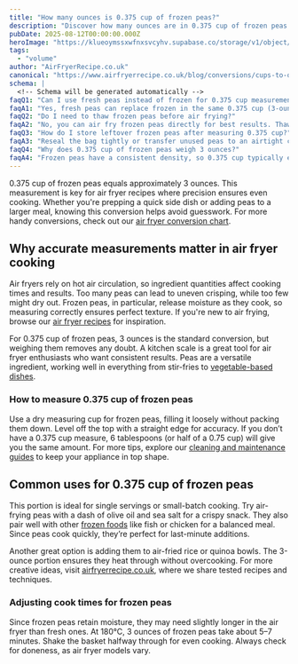 ```yaml
---
title: "How many ounces is 0.375 cup of frozen peas?"
description: "Discover how many ounces are in 0.375 cup of frozen peas for perfect air fryer meals. Get accurate conversions and cooking tips here!"
pubDate: 2025-08-12T00:00:00.000Z
heroImage: "https://klueoymssxwfnxsvcyhv.supabase.co/storage/v1/object/public/Shmucket/how-many-ounces-is-0-375-cup-frozen-peas.webp"
tags:
  - "volume"
author: "AirFryerRecipe.co.uk"
canonical: "https://www.airfryerrecipe.co.uk/blog/conversions/cups-to-ounces/how-many-ounces-is-0-375-cup-frozen-peas"
schema: |
  <!-- Schema will be generated automatically -->
faqQ1: "Can I use fresh peas instead of frozen for 0.375 cup measurements?"
faqA1: "Yes, fresh peas can replace frozen in the same 0.375 cup (3-ounce) measure. However, fresh peas cook faster, so reduce air fryer time by 1–2 minutes. They also won’t release as much moisture, so a light oil spray helps with crisping."
faqQ2: "Do I need to thaw frozen peas before air frying?"
faqA2: "No, you can air fry frozen peas directly for best results. Thawing can make them mushy. The air fryer’s rapid heat will cook them evenly, and the slight crispiness adds great texture. Just adjust cook times as needed."
faqQ3: "How do I store leftover frozen peas after measuring 0.375 cup?"
faqA3: "Reseal the bag tightly or transfer unused peas to an airtight container. Return them to the freezer immediately to prevent freezer burn. Label with the date to track freshness—peas keep well for up to 6 months."
faqQ4: "Why does 0.375 cup of frozen peas weigh 3 ounces?"
faqA4: "Frozen peas have a consistent density, so 0.375 cup typically equals 3 ounces. This standard applies to most brands, but slight variations can occur. For absolute precision, use a kitchen scale, especially for baking or meal prepping."
---
```

<p>0.375 cup of frozen peas equals approximately 3 ounces. This measurement is key for air fryer recipes where precision ensures even cooking. Whether you're prepping a quick side dish or adding peas to a larger meal, knowing this conversion helps avoid guesswork. For more handy conversions, check out our <a href=https://www.airfryerrecipe.co.uk/air-fryer-conversion-chart>air fryer conversion chart</a>.</p>  

<h2>Why accurate measurements matter in air fryer cooking</h2>  
<p>Air fryers rely on hot air circulation, so ingredient quantities affect cooking times and results. Too many peas can lead to uneven crisping, while too few might dry out. Frozen peas, in particular, release moisture as they cook, so measuring correctly ensures perfect texture. If you're new to air frying, browse our <a href=https://www.airfryerrecipe.co.uk/recipes>air fryer recipes</a> for inspiration.</p>  

<p>For 0.375 cup of frozen peas, 3 ounces is the standard conversion, but weighing them removes any doubt. A kitchen scale is a great tool for air fryer enthusiasts who want consistent results. Peas are a versatile ingredient, working well in everything from stir-fries to <a href=https://www.airfryerrecipe.co.uk/recipe-category/vegetables>vegetable-based dishes</a>.</p>  

<h3>How to measure 0.375 cup of frozen peas</h3>  
<p>Use a dry measuring cup for frozen peas, filling it loosely without packing them down. Level off the top with a straight edge for accuracy. If you don’t have a 0.375 cup measure, 6 tablespoons (or half of a 0.75 cup) will give you the same amount. For more tips, explore our <a href=https://www.airfryerrecipe.co.uk/air-fryer-cleaner>cleaning and maintenance guides</a> to keep your appliance in top shape.</p>  

<h2>Common uses for 0.375 cup of frozen peas</h2>  
<p>This portion is ideal for single servings or small-batch cooking. Try air-frying peas with a dash of olive oil and sea salt for a crispy snack. They also pair well with other <a href=https://www.airfryerrecipe.co.uk/recipe-category/frozen-foods>frozen foods</a> like fish or chicken for a balanced meal. Since peas cook quickly, they’re perfect for last-minute additions.</p>  

<p>Another great option is adding them to air-fried rice or quinoa bowls. The 3-ounce portion ensures they heat through without overcooking. For more creative ideas, visit <a href=https://www.airfryerrecipe.co.uk>airfryerrecipe.co.uk</a>, where we share tested recipes and techniques.</p>  

<h3>Adjusting cook times for frozen peas</h3>  
<p>Since frozen peas retain moisture, they may need slightly longer in the air fryer than fresh ones. At 180°C, 3 ounces of frozen peas take about 5–7 minutes. Shake the basket halfway through for even cooking. Always check for doneness, as air fryer models vary.</p>
